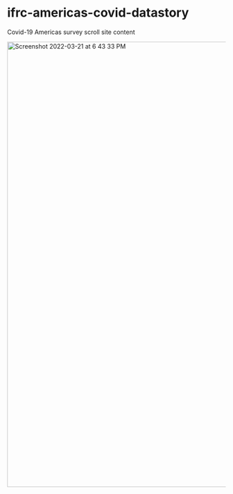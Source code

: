 # ifrc-americas-covid-datastory
Covid-19 Americas survey scroll site content

<img width="1027" alt="Screenshot 2022-03-21 at 6 43 33 PM" src="https://user-images.githubusercontent.com/3186357/159297749-25d3a51c-2848-49bc-8f22-9531f1b45e5e.png">
